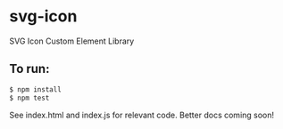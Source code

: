 # svg-icon

SVG Icon Custom Element Library

## To run:

```bash
$ npm install
$ npm test
```

See index.html and index.js for relevant code. Better docs coming soon!

